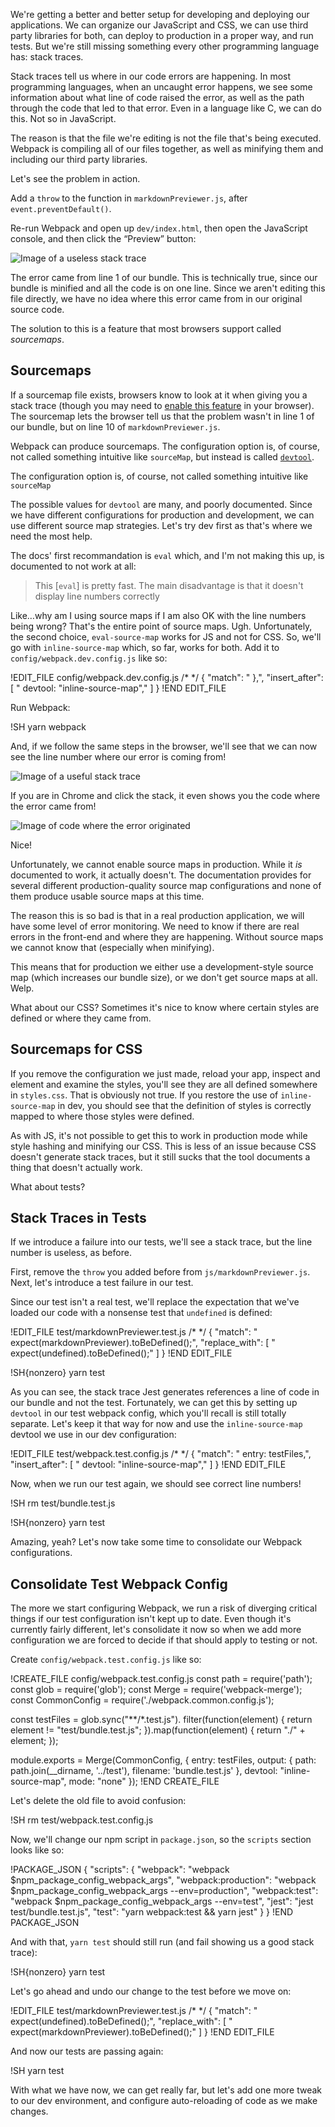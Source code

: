 We're getting a better and better setup for developing and deploying our applications.  We can organize our JavaScript and CSS, we can use third party libraries for both, can deploy to production in a proper way, and run tests.  But we're still missing something every other programming language has: stack traces.

Stack traces tell us where in our code errors are happening.  In most programming languages, when an uncaught error happens, we see some information about what line of code raised the error, as well as the path through the code that led to that error.  Even in a language like C, we can do this.  Not so in JavaScript.

The reason is that the file we're editing is not the file that's being executed.  Webpack is compiling all of our files together, as well as minifying them and including our third party libraries.

Let's see the problem in action.

Add a `throw` to the function in `markdownPreviewer.js`, after `event.preventDefault()`.

Re-run Webpack and open up `dev/index.html`, then open the JavaScript console, and then click the “Preview” button:

![Image of a useless stack trace](images/nosourcemaps.png)

The error came from line 1 of our bundle.  This is technically true, since our bundle is minified and all the code is on one line.  Since we aren't editing this file directly, we have no idea where this error came from in our original source code.

The solution to this is a feature that most browsers support called _sourcemaps_.

## Sourcemaps

If a sourcemap file exists, browsers know to look at it when giving you a stack trace (though you may need to [enable this feature](https://gist.github.com/jakebellacera/336c4982194bcb02ef8a) in your browser).  The sourcemap lets the browser tell us
that the problem wasn't in line 1 of our bundle, but on line 10 of `markdownPreviewer.js`.

Webpack can produce sourcemaps.  The configuration option is, of course, not called something intuitive like `sourceMap`, but instead is called [`devtool`](https://webpack.js.org/configuration/devtool/).

<aside class="pullquote">The configuration option is, of course, not called something intuitive like <code>sourceMap</code></aside>

The possible values for `devtool` are many, and poorly documented.  Since we have different configurations
for production and development, we can use different source map strategies.  Let's try dev first as that's where we need the most
help.

The docs' first recommandation is `eval` which, and I'm not making this up, is documented to not work at all:

> This [`eval`] is pretty fast. The main disadvantage is that it doesn't display line numbers correctly

Like…why am I using source maps if I am also OK with the line numbers being wrong?  That's the entire point of source
maps.  Ugh.  Unfortunately, the second choice, `eval-source-map` works for JS and not for CSS. So, we'll go with `inline-source-map` which, so far, works for both.  Add it to `config/webpack.dev.config.js` like so:

!EDIT_FILE config/webpack.dev.config.js /* */
{
  "match": "  },",
  "insert_after": [
    "  devtool: \"inline-source-map\","
  ]
}
!END EDIT_FILE

Run Webpack:

!SH yarn webpack

And, if we follow the same steps in the browser, we'll see that we can now see the line number where our error is coming from!

![Image of a useful stack trace](images/sourcemaps_stack.png)

If you are in Chrome and click the stack, it even shows you the code where the error came from!

![Image of code where the error originated](images/sourcemaps_code.png)

Nice!

Unfortunately, we cannot enable source maps in production.  While it *is* documented to work, it actually doesn't.  The
documentation provides for several different production-quality source map configurations and none of them produce usable source
maps at this time.

The reason this is so bad is that in a real production application, we will have some level of error monitoring.  We need to know
if there are real errors in the front-end and where they are happening.  Without source maps we cannot know that (especially when minifying).

This means that for production we either use a development-style source map (which increases our bundle size), or we don't get
source maps at all.  Welp.

What about our CSS?  Sometimes it's nice to know where certain styles are defined or where they came from.

## Sourcemaps for CSS

If you remove the configuration we just made, reload your app, inspect and element and examine the styles, you'll see they are
all defined somewhere in `styles.css`.  That is obviously not true.  If you restore the use of `inline-source-map` in dev, you
should see that the definition of styles is correctly mapped to where those styles were defined.

As with JS, it's not possible to get this to work in production mode while style hashing and minifying our CSS.  This is less of
an issue because CSS doesn't generate stack traces, but it still sucks that the tool documents a thing that doesn't actually
work.

What about tests?

## Stack Traces in Tests

If we introduce a failure into our tests, we'll see a stack trace, but the line number is useless, as before.

First, remove the `throw` you added before from `js/markdownPreviewer.js`.  Next, let's introduce a test failure in our test.

Since our test isn't a real test, we'll replace the expectation that we've loaded our code with a nonsense test that `undefined` is defined:

!EDIT_FILE test/markdownPreviewer.test.js /* */
{
	"match": "    expect(markdownPreviewer).toBeDefined();",
  "replace_with": [
	  "    expect(undefined).toBeDefined();"
  ]
}
!END EDIT_FILE

!SH{nonzero} yarn test

As you can see, the stack trace Jest generates references a line of code in our bundle and not the test.  Fortunately, we can get this by setting up `devtool` in our test webpack config, which you'll recall is still totally separate.  Let's keep it that way for now and use the `inline-source-map` devtool we use in our dev configuration:

!EDIT_FILE test/webpack.test.config.js /* */
{
	"match": "  entry: testFiles,",
  "insert_after": [
    "  devtool: \"inline-source-map\","
  ]
}
!END EDIT_FILE

Now, when we run our test again, we should see correct line numbers!

!SH rm test/bundle.test.js

!SH{nonzero} yarn test

Amazing, yeah?  Let's now take some time to consolidate our Webpack configurations.

## Consolidate Test Webpack Config

The more we start configuring Webpack, we run a risk of diverging critical things if our test configuration isn't kept up to
date.  Even though it's currently fairly different, let's consolidate it now so when we add more configuration we are forced to
decide if that should apply to testing or not.

Create `config/webpack.test.config.js` like so:

!CREATE_FILE config/webpack.test.config.js
const path         = require('path');
const glob         = require('glob');
const Merge        = require('webpack-merge');
const CommonConfig = require('./webpack.common.config.js');

const testFiles = glob.sync("**/*.test.js").
                       filter(function(element) {
  return element != "test/bundle.test.js";
}).map(function(element) {
  return "./" + element;
});

module.exports = Merge(CommonConfig, {
  entry: testFiles,
  output: {
    path: path.join(__dirname, '../test'),
    filename: 'bundle.test.js'
  },
  devtool: "inline-source-map",
  mode: "none"
});
!END CREATE_FILE

Let's delete the old file to avoid confusion:

!SH rm test/webpack.test.config.js

Now, we'll change our npm script in `package.json`, so the `scripts` section looks like so:

!PACKAGE_JSON
{
  "scripts": {
    "webpack": "webpack $npm_package_config_webpack_args",
    "webpack:production": "webpack $npm_package_config_webpack_args --env=production",
    "webpack:test": "webpack $npm_package_config_webpack_args --env=test",
    "jest": "jest test/bundle.test.js",
    "test": "yarn webpack:test && yarn jest"
  }
}
!END PACKAGE_JSON

And with that, `yarn test` should still run (and fail showing us a good stack trace):

!SH{nonzero} yarn test

Let's go ahead and undo our change to the test before we move on:

!EDIT_FILE test/markdownPreviewer.test.js /* */
{
  "match": "    expect(undefined).toBeDefined();",
  "replace_with": [
		"    expect(markdownPreviewer).toBeDefined();"
	]
}
!END EDIT_FILE

And now our tests are passing again:

!SH yarn test

With what we have now, we can get really far, but let's add one more tweak to our dev environment, and configure auto-reloading
of code as we make changes.

